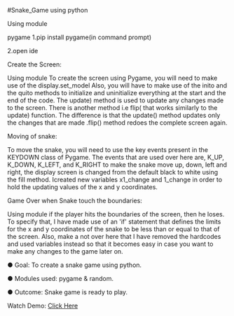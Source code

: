 #Snake_Game using python

Using module

pygame
1.pip install pygame(in command prompt)

2.open ide

Create the Screen:

Using module
To create the screen using Pygame, you will need to make use of the display.set_model Also, you will have to make use of the inito and the quito methods to initialize and uninitialize everything at the start and the end of the code.
The update) method is used to update any changes made to the screen. There is another method i.e flip( that works similarly to the update) function. The difference is that the update() method updates only the changes that are made .flip() method redoes the complete screen again.

Moving of snake:

To move the snake, you will need to use the key events present in the KEYDOWN class of Pygame. The events that are used over here are, K_UP, K_DOWN, K_LEFT, and K_RIGHT to make the snake move up, down, left and right, the display screen is changed from the default black to white using the fill method.
Icreated new variables x1_change and 1_change in order to hold the updating values of the x and y coordinates.

Game Over when Snake touch the boundaries:

Using module
if the player hits the boundaries of the screen, then he loses. To specify that, I have made use of an 'if' statement that defines the limits for the x and y coordinates of the snake to be less than or equal to that of the screen. Also, make a not over here that I have removed the hardcodes and used variables instead so that it becomes easy in case you want to make any changes to the game later on.

● Goal: To create a snake game using python.

● Modules used: pygame & random.

● Outcome: Snake game is ready to play.

Watch Demo: [Click Here](https://drive.google.com/file/d/10joRGN9fdyLB-LXyo83VMh-OAFjUYNi5/view?usp=sharing)


